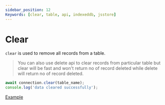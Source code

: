 ```yaml
---
sidebar_position: 12
Keywords: [clear, table, api, indexeddb, jsstore]
---
```


# Clear

`clear` is used to remove all records from a table. 

> You can also use delete api to clear records from particular table but clear will be fast and won't return no of record deleted while delete will return no of record deleted.

``` javascript
await connection.clear(table_name);
console.log('data cleared successfully');
```

<p class="text--center">
    <a class="button button--info" target="_blank" href="https://ujjwalguptaofficial.github.io/idbstudio/?db=Demo&query=clear(%22Suppliers%22)%3B">Example</a>
</p>
